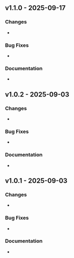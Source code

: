 ## v1.1.0 - 2025-09-17

### Changes
- 

### Bug Fixes
- 

### Documentation
- 

## v1.0.2 - 2025-09-03

### Changes
- 

### Bug Fixes
- 

### Documentation
- 

## v1.0.1 - 2025-09-03

### Changes
- 

### Bug Fixes
- 

### Documentation
- 

